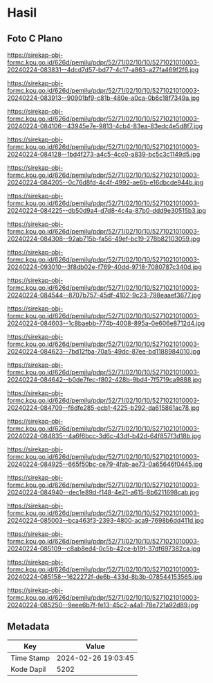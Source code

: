 # Hasil

## Foto C Plano

https://sirekap-obj-formc.kpu.go.id/626d/pemilu/pdpr/52/71/02/10/10/5271021010003-20240224-083831--4dcd7d57-bd77-4c17-a863-a27fa469f2f6.jpg

https://sirekap-obj-formc.kpu.go.id/626d/pemilu/pdpr/52/71/02/10/10/5271021010003-20240224-083913--90901bf9-c81b-480e-a0ca-0b6c18f7349a.jpg

https://sirekap-obj-formc.kpu.go.id/626d/pemilu/pdpr/52/71/02/10/10/5271021010003-20240224-084106--43945e7e-9813-4cb4-83ea-83edc4e5d8f7.jpg

https://sirekap-obj-formc.kpu.go.id/626d/pemilu/pdpr/52/71/02/10/10/5271021010003-20240224-084128--1bd4f273-a4c5-4cc0-a839-bc5c3c1149d5.jpg

https://sirekap-obj-formc.kpu.go.id/626d/pemilu/pdpr/52/71/02/10/10/5271021010003-20240224-084205--0c76d8fd-4c4f-4992-ae6b-e16dbcde944b.jpg

https://sirekap-obj-formc.kpu.go.id/626d/pemilu/pdpr/52/71/02/10/10/5271021010003-20240224-084225--db50d9a4-d7d8-4c4a-87b0-ddd9e30515b3.jpg

https://sirekap-obj-formc.kpu.go.id/626d/pemilu/pdpr/52/71/02/10/10/5271021010003-20240224-084308--92ab715b-fa56-49ef-bc19-278b82103059.jpg

https://sirekap-obj-formc.kpu.go.id/626d/pemilu/pdpr/52/71/02/10/10/5271021010003-20240224-093010--3f8db02e-f769-40dd-9718-7080787c340d.jpg

https://sirekap-obj-formc.kpu.go.id/626d/pemilu/pdpr/52/71/02/10/10/5271021010003-20240224-084544--8707b757-45df-4102-9c23-798eaaef3677.jpg

https://sirekap-obj-formc.kpu.go.id/626d/pemilu/pdpr/52/71/02/10/10/5271021010003-20240224-084603--1c8baebb-774b-4008-895a-0e606e8712d4.jpg

https://sirekap-obj-formc.kpu.go.id/626d/pemilu/pdpr/52/71/02/10/10/5271021010003-20240224-084623--7bd12fba-70a5-49dc-87ee-bd1188984010.jpg

https://sirekap-obj-formc.kpu.go.id/626d/pemilu/pdpr/52/71/02/10/10/5271021010003-20240224-084642--b0de7fec-f802-428b-9bd4-7f5719ca9888.jpg

https://sirekap-obj-formc.kpu.go.id/626d/pemilu/pdpr/52/71/02/10/10/5271021010003-20240224-084709--f6dfe285-ecb1-4225-b292-da615861ac78.jpg

https://sirekap-obj-formc.kpu.go.id/626d/pemilu/pdpr/52/71/02/10/10/5271021010003-20240224-084835--4a6f6bcc-3d6c-43df-b42d-64f857f3d18b.jpg

https://sirekap-obj-formc.kpu.go.id/626d/pemilu/pdpr/52/71/02/10/10/5271021010003-20240224-084925--665f50bc-ce79-4fab-ae73-0a65646f0445.jpg

https://sirekap-obj-formc.kpu.go.id/626d/pemilu/pdpr/52/71/02/10/10/5271021010003-20240224-084940--dec1e89d-f148-4e21-a615-8b6211698cab.jpg

https://sirekap-obj-formc.kpu.go.id/626d/pemilu/pdpr/52/71/02/10/10/5271021010003-20240224-085003--bca463f3-2393-4800-aca9-7698b6dd411d.jpg

https://sirekap-obj-formc.kpu.go.id/626d/pemilu/pdpr/52/71/02/10/10/5271021010003-20240224-085109--c8ab8ed4-0c5b-42ce-b19f-37df697382ca.jpg

https://sirekap-obj-formc.kpu.go.id/626d/pemilu/pdpr/52/71/02/10/10/5271021010003-20240224-085158--1622272f-de6b-433d-8b3b-078544153565.jpg

https://sirekap-obj-formc.kpu.go.id/626d/pemilu/pdpr/52/71/02/10/10/5271021010003-20240224-085250--9eee6b7f-fe13-45c2-a4a1-78e721a92d89.jpg


## Metadata

| Key        | Value               |
| ---------- | ------------------- |
| Time Stamp | 2024-02-26 19:03:45 |
| Kode Dapil | 5202                |



